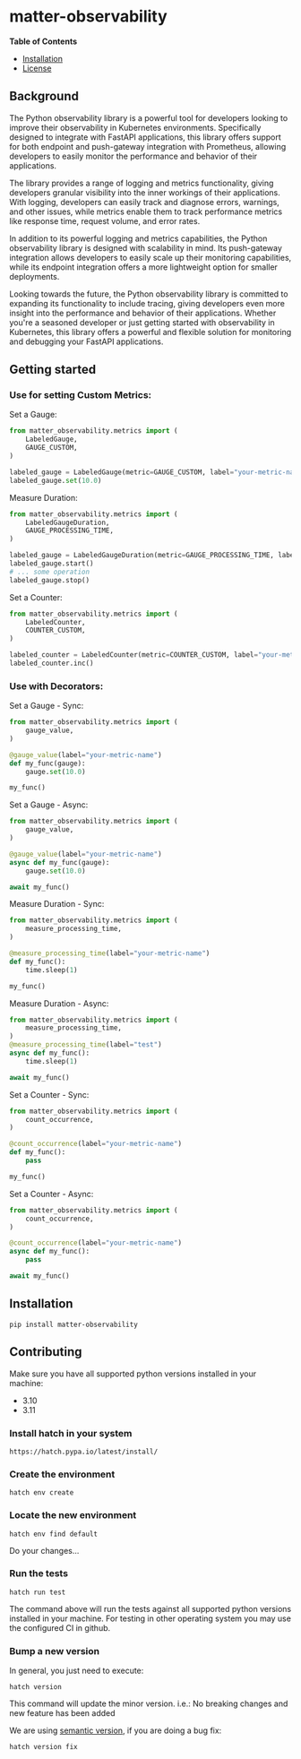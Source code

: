# matter-observability

**Table of Contents**

- [Installation](#installation)
- [License](#license)

## Background

The Python observability library is a powerful tool for developers looking to improve their observability in Kubernetes environments. Specifically designed to integrate with FastAPI applications, this library offers support for both endpoint and push-gateway integration with Prometheus, allowing developers to easily monitor the performance and behavior of their applications.

The library provides a range of logging and metrics functionality, giving developers granular visibility into the inner workings of their applications. With logging, developers can easily track and diagnose errors, warnings, and other issues, while metrics enable them to track performance metrics like response time, request volume, and error rates.

In addition to its powerful logging and metrics capabilities, the Python observability library is designed with scalability in mind. Its push-gateway integration allows developers to easily scale up their monitoring capabilities, while its endpoint integration offers a more lightweight option for smaller deployments.

Looking towards the future, the Python observability library is committed to expanding its functionality to include tracing, giving developers even more insight into the performance and behavior of their applications. Whether you're a seasoned developer or just getting started with observability in Kubernetes, this library offers a powerful and flexible solution for monitoring and debugging your FastAPI applications.


## Getting started

### Use for setting Custom Metrics:

Set a Gauge:
```python
from matter_observability.metrics import (
    LabeledGauge,
    GAUGE_CUSTOM,
)

labeled_gauge = LabeledGauge(metric=GAUGE_CUSTOM, label="your-metric-name")
labeled_gauge.set(10.0)
```

Measure Duration:
```python
from matter_observability.metrics import (
    LabeledGaugeDuration,
    GAUGE_PROCESSING_TIME,
)

labeled_gauge = LabeledGaugeDuration(metric=GAUGE_PROCESSING_TIME, label="test")
labeled_gauge.start()
# ... some operation
labeled_gauge.stop()
```

Set a Counter:
```python
from matter_observability.metrics import (
    LabeledCounter,
    COUNTER_CUSTOM,
)

labeled_counter = LabeledCounter(metric=COUNTER_CUSTOM, label="your-metric-name")
labeled_counter.inc()
```


### Use with Decorators:

Set a Gauge - Sync:
```python
from matter_observability.metrics import (
    gauge_value,
)

@gauge_value(label="your-metric-name")
def my_func(gauge):
    gauge.set(10.0)

my_func()
```

Set a Gauge - Async:
```python
from matter_observability.metrics import (
    gauge_value,
)

@gauge_value(label="your-metric-name")
async def my_func(gauge):
    gauge.set(10.0)

await my_func()
```

Measure Duration - Sync:
```python
from matter_observability.metrics import (
    measure_processing_time,
)

@measure_processing_time(label="your-metric-name")
def my_func():
    time.sleep(1)

my_func()
```

Measure Duration - Async:
```python
from matter_observability.metrics import (
    measure_processing_time,
)
@measure_processing_time(label="test")
async def my_func():
    time.sleep(1)

await my_func()
```

Set a Counter - Sync:
```python
from matter_observability.metrics import (
    count_occurrence,
)

@count_occurrence(label="your-metric-name")
def my_func():
    pass

my_func()
```

Set a Counter - Async:
```python
from matter_observability.metrics import (
    count_occurrence,
)

@count_occurrence(label="your-metric-name")
async def my_func():
    pass

await my_func()
```


## Installation

```console
pip install matter-observability
```

## Contributing

Make sure you have all supported python versions installed in your machine:

* 3.10
* 3.11

### Install hatch in your system

```https://hatch.pypa.io/latest/install/```

### Create the environment

```console
hatch env create
```

### Locate the new environment

```console
hatch env find default
```

Do your changes...

### Run the tests

```console
hatch run test
```

The command above will run the tests against all supported python versions
installed in your machine. For testing in other operating system you may use the
configured CI in github. 

### Bump a new version

In general, you just need to execute:

```console
hatch version
```

This command will update the minor version. i.e.:
No breaking changes and new feature has been added

We are using [semantic version](https://semver.org/), if you are doing a bug fix:

```console
hatch version fix
```
